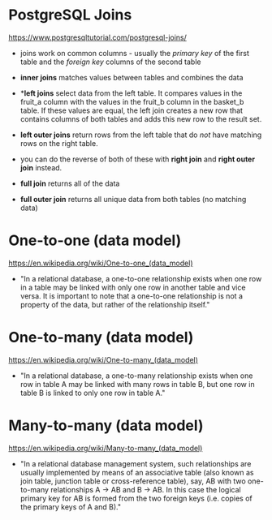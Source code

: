 # PostgreSQL Joins
https://www.postgresqltutorial.com/postgresql-joins/

* joins work on common columns - usually the *primary key* of the first table and the *foreign key* columns of the second table

* **inner joins** matches values between tables and combines the data

* ***left joins** select data from the left table. It compares values in the fruit_a column with the values in the fruit_b column in the basket_b table. If these values are equal, the left join creates a new row that contains columns of both tables and adds this new row to the result set.

* **left outer joins** return rows from the left table that do *not* have matching rows on the right table.

* you can do the reverse of both of these with **right join** and **right outer join** instead.

* **full join** returns all of the data

* **full outer join** returns all unique data from both tables (no matching data)

# One-to-one (data model)
https://en.wikipedia.org/wiki/One-to-one_(data_model)

* "In a relational database, a one-to-one relationship exists when one row in a table may be linked with only one row in another table and vice versa. It is important to note that a one-to-one relationship is not a property of the data, but rather of the relationship itself."

# One-to-many (data model)
https://en.wikipedia.org/wiki/One-to-many_(data_model)

* "In a relational database, a one-to-many relationship exists when one row in table A may be linked with many rows in table B, but one row in table B is linked to only one row in table A."

# Many-to-many (data model)
https://en.wikipedia.org/wiki/Many-to-many_(data_model)

* "In a relational database management system, such relationships are usually implemented by means of an associative table (also known as join table, junction table or cross-reference table), say, AB with two one-to-many relationships A -> AB and B -> AB. In this case the logical primary key for AB is formed from the two foreign keys (i.e. copies of the primary keys of A and B)."

